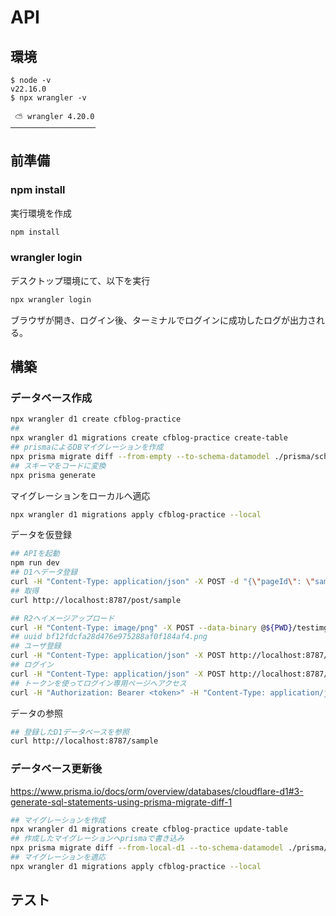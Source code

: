 # API

## 環境

```
$ node -v
v22.16.0
$ npx wrangler -v

 ⛅️ wrangler 4.20.0
───────────────────
```

## 前準備

### npm install

実行環境を作成

```sh
npm install
```

### wrangler login

デスクトップ環境にて、以下を実行

```sh
npx wrangler login
```

ブラウザが開き、ログイン後、ターミナルでログインに成功したログが出力される。

## 構築

### データベース作成

```sh
npx wrangler d1 create cfblog-practice
##
npx wrangler d1 migrations create cfblog-practice create-table
## prismaによるDBマイグレーションを作成
npx prisma migrate diff --from-empty --to-schema-datamodel ./prisma/schema.prisma --script --output migrations/0001_create-table.sql
## スキーマをコードに変換
npx prisma generate
```

マイグレーションをローカルへ適応

```sh
npx wrangler d1 migrations apply cfblog-practice --local
```

データを仮登録

```sh
## APIを起動
npm run dev
## D1へデータ登録
curl -H "Content-Type: application/json" -X POST -d "{\"pageId\": \"sample\", \"title\": \"sample\", \"text\": \"sampletext\", \"date\": \"2025-06-17 13:57:24\", \"tags\": [\"hoge\"]}"  http://localhost:8787/post
## 取得
curl http://localhost:8787/post/sample

## R2へイメージアップロード
curl -H "Content-Type: image/png" -X POST --data-binary @${PWD}/testimg.png  http://localhost:8787/upload/image
## uuid bf12fdcfa28d476e975288af0f184af4.png
## ユーザ登録
curl -H "Content-Type: application/json" -X POST http://localhost:8787/signup -d '{"handle": "test", "passwd": "testuser"}'
## ログイン
curl -H "Content-Type: application/json" -X POST http://localhost:8787/user/login -d '{"handle": "test", "passwd": "testuser"}'
## トークンを使ってログイン専用ページへアクセス
curl -H "Authorization: Bearer <token>" -H "Content-Type: application/json" http://localhost:8787/user/profile
```

データの参照

```sh
## 登録したD1データベースを参照
curl http://localhost:8787/sample
```

### データベース更新後

https://www.prisma.io/docs/orm/overview/databases/cloudflare-d1#3-generate-sql-statements-using-prisma-migrate-diff-1

```sh
## マイグレーションを作成
npx wrangler d1 migrations create cfblog-practice update-table
## 作成したマイグレーションへprismaで書き込み
npx prisma migrate diff --from-local-d1 --to-schema-datamodel ./prisma/schema.prisma --script --output migrations/0002_update-table.sql
## マイグレーションを適応
npx wrangler d1 migrations apply cfblog-practice --local
```

## テスト
